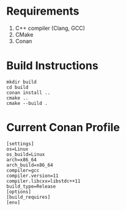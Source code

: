 # Requirements
1. C++ compiler (Clang, GCC)
2. CMake
3. Conan

# Build Instructions
```
mkdir build
cd build
conan install ..
cmake ..
cmake --build .
```

# Current Conan Profile
```
[settings]
os=Linux
os_build=Linux
arch=x86_64
arch_build=x86_64
compiler=gcc
compiler.version=11
compiler.libcxx=libstdc++11
build_type=Release
[options]
[build_requires]
[env]
```